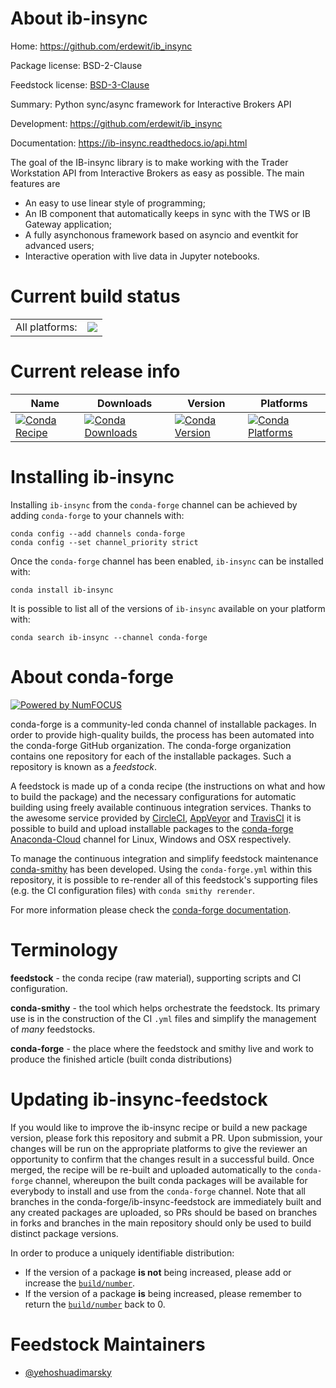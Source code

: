 About ib-insync
===============

Home: https://github.com/erdewit/ib_insync

Package license: BSD-2-Clause

Feedstock license: [BSD-3-Clause](https://github.com/conda-forge/ib-insync-feedstock/blob/master/LICENSE.txt)

Summary: Python sync/async framework for Interactive Brokers API

Development: https://github.com/erdewit/ib_insync

Documentation: https://ib-insync.readthedocs.io/api.html

The goal of the IB-insync library is to make working with the Trader Workstation API from Interactive Brokers as easy as possible.
The main features are
* An easy to use linear style of programming;
* An IB component that automatically keeps in sync with the TWS or IB Gateway application;
* A fully asynchonous framework based on asyncio and eventkit for advanced users;
* Interactive operation with live data in Jupyter notebooks.


Current build status
====================


<table><tr><td>All platforms:</td>
    <td>
      <a href="https://dev.azure.com/conda-forge/feedstock-builds/_build/latest?definitionId=7200&branchName=master">
        <img src="https://dev.azure.com/conda-forge/feedstock-builds/_apis/build/status/ib-insync-feedstock?branchName=master">
      </a>
    </td>
  </tr>
</table>

Current release info
====================

| Name | Downloads | Version | Platforms |
| --- | --- | --- | --- |
| [![Conda Recipe](https://img.shields.io/badge/recipe-ib--insync-green.svg)](https://anaconda.org/conda-forge/ib-insync) | [![Conda Downloads](https://img.shields.io/conda/dn/conda-forge/ib-insync.svg)](https://anaconda.org/conda-forge/ib-insync) | [![Conda Version](https://img.shields.io/conda/vn/conda-forge/ib-insync.svg)](https://anaconda.org/conda-forge/ib-insync) | [![Conda Platforms](https://img.shields.io/conda/pn/conda-forge/ib-insync.svg)](https://anaconda.org/conda-forge/ib-insync) |

Installing ib-insync
====================

Installing `ib-insync` from the `conda-forge` channel can be achieved by adding `conda-forge` to your channels with:

```
conda config --add channels conda-forge
conda config --set channel_priority strict
```

Once the `conda-forge` channel has been enabled, `ib-insync` can be installed with:

```
conda install ib-insync
```

It is possible to list all of the versions of `ib-insync` available on your platform with:

```
conda search ib-insync --channel conda-forge
```


About conda-forge
=================

[![Powered by NumFOCUS](https://img.shields.io/badge/powered%20by-NumFOCUS-orange.svg?style=flat&colorA=E1523D&colorB=007D8A)](http://numfocus.org)

conda-forge is a community-led conda channel of installable packages.
In order to provide high-quality builds, the process has been automated into the
conda-forge GitHub organization. The conda-forge organization contains one repository
for each of the installable packages. Such a repository is known as a *feedstock*.

A feedstock is made up of a conda recipe (the instructions on what and how to build
the package) and the necessary configurations for automatic building using freely
available continuous integration services. Thanks to the awesome service provided by
[CircleCI](https://circleci.com/), [AppVeyor](https://www.appveyor.com/)
and [TravisCI](https://travis-ci.com/) it is possible to build and upload installable
packages to the [conda-forge](https://anaconda.org/conda-forge)
[Anaconda-Cloud](https://anaconda.org/) channel for Linux, Windows and OSX respectively.

To manage the continuous integration and simplify feedstock maintenance
[conda-smithy](https://github.com/conda-forge/conda-smithy) has been developed.
Using the ``conda-forge.yml`` within this repository, it is possible to re-render all of
this feedstock's supporting files (e.g. the CI configuration files) with ``conda smithy rerender``.

For more information please check the [conda-forge documentation](https://conda-forge.org/docs/).

Terminology
===========

**feedstock** - the conda recipe (raw material), supporting scripts and CI configuration.

**conda-smithy** - the tool which helps orchestrate the feedstock.
                   Its primary use is in the construction of the CI ``.yml`` files
                   and simplify the management of *many* feedstocks.

**conda-forge** - the place where the feedstock and smithy live and work to
                  produce the finished article (built conda distributions)


Updating ib-insync-feedstock
============================

If you would like to improve the ib-insync recipe or build a new
package version, please fork this repository and submit a PR. Upon submission,
your changes will be run on the appropriate platforms to give the reviewer an
opportunity to confirm that the changes result in a successful build. Once
merged, the recipe will be re-built and uploaded automatically to the
`conda-forge` channel, whereupon the built conda packages will be available for
everybody to install and use from the `conda-forge` channel.
Note that all branches in the conda-forge/ib-insync-feedstock are
immediately built and any created packages are uploaded, so PRs should be based
on branches in forks and branches in the main repository should only be used to
build distinct package versions.

In order to produce a uniquely identifiable distribution:
 * If the version of a package **is not** being increased, please add or increase
   the [``build/number``](https://docs.conda.io/projects/conda-build/en/latest/resources/define-metadata.html#build-number-and-string).
 * If the version of a package **is** being increased, please remember to return
   the [``build/number``](https://docs.conda.io/projects/conda-build/en/latest/resources/define-metadata.html#build-number-and-string)
   back to 0.

Feedstock Maintainers
=====================

* [@yehoshuadimarsky](https://github.com/yehoshuadimarsky/)

